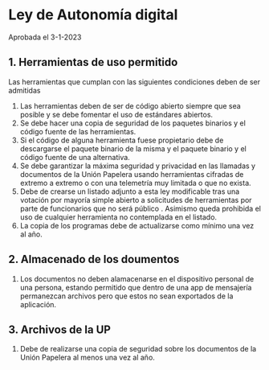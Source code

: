 # Ley de Autonomía digital
Aprobada el 3-1-2023

## 1. Herramientas de uso permitido
Las herramientas que cumplan con las siguientes condiciones deben de ser admitidas
1. Las herramientas deben de ser de código abierto siempre que sea posible y se debe fomentar el uso de estándares abiertos.
1. Se debe hacer una copia de seguridad de los paquetes binarios y el código fuente de las herramientas.
1. Si el código de alguna herramienta fuese propietario debe de descargarse el paquete binario de la misma y el paquete binario y el código fuente de una alternativa.
1. Se debe garantizar la máxima seguridad y privacidad en las llamadas y documentos de la Unión Papelera usando herramientas cifradas de extremo a extremo o con una telemetría muy limitada o que no exista.
1. Debe de crearse un listado adjunto a esta ley modificable tras una votación por mayoría simple abierto a solicitudes de herramientas por parte de funcionarios que no será público . Asimismo queda prohibida el uso de cualquier herramienta no contemplada en el listado.
1. La copia de los programas debe de actualizarse como mínimo una vez al año.

## 2. Almacenado de los doumentos
1. Los documentos no deben alamacenarse en el dispositivo personal de una persona, estando permitido que dentro de una app de mensajería permanezcan archivos pero que estos no sean exportados de la aplicación.

## 3. Archivos de la UP
1. Debe de realizarse una copia de seguridad sobre los documentos de la Unión Papelera al menos una vez al año. 